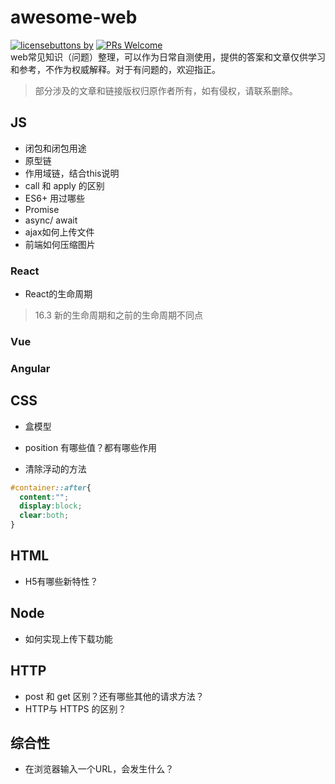 # awesome-web
[![licensebuttons by](https://licensebuttons.net/l/by/3.0/88x31.png)](https://creativecommons.org/licenses/by/4.0)
[![PRs Welcome](https://img.shields.io/badge/PRs-welcome-brightgreen.svg?style=flat-square)](http://makeapullrequest.com)  
web常见知识（问题）整理，可以作为日常自测使用，提供的答案和文章仅供学习和参考，不作为权威解释。对于有问题的，欢迎指正。
> 部分涉及的文章和链接版权归原作者所有，如有侵权，请联系删除。

## JS
- 闭包和闭包用途
- 原型链
- 作用域链，结合this说明
- call 和 apply 的区别
- ES6+ 用过哪些
- Promise
- async/ await
- ajax如何上传文件
- 前端如何压缩图片


### React
- React的生命周期
> 16.3 新的生命周期和之前的生命周期不同点


### Vue


### Angular

## CSS
- 盒模型
- position 有哪些值？都有哪些作用

- 清除浮动的方法
```css
#container::after{
  content:"";
  display:block;
  clear:both;
}
```

## HTML
- H5有哪些新特性？


## Node
- 如何实现上传下载功能


## HTTP
- post 和 get 区别？还有哪些其他的请求方法？
- HTTP与 HTTPS 的区别？



## 综合性
- 在浏览器输入一个URL，会发生什么？